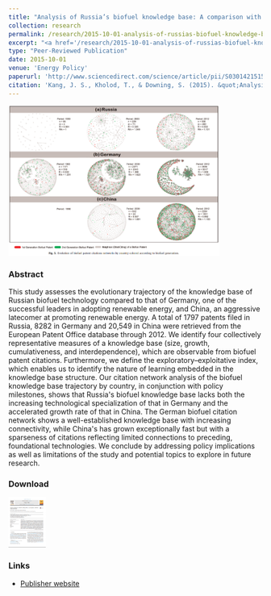 ```yaml
---
title: "Analysis of Russia’s biofuel knowledge base: A comparison with Germany and China"
collection: research
permalink: /research/2015-10-01-analysis-of-russias-biofuel-knowledge-base
excerpt: "<a href='/research/2015-10-01-analysis-of-russias-biofuel-knowledge-base'><img src='/images/analysis_of_russias_biofuel_knowledge_base_thumbnail_png.png' style='max-height:150px;'></a><br/><br/> Assessesing the evolutionary trajectory of the knowledge base of Russian biofuel technology compared to that of Germany and China."
type: "Peer-Reviewed Publication"
date: 2015-10-01
venue: 'Energy Policy'
paperurl: 'http://www.sciencedirect.com/science/article/pii/S0301421515002207'
citation: 'Kang, J. S., Kholod, T., & Downing, S. (2015). &quot;Analysis of Russia’s biofuel knowledge base: A comparison with Germany and China.&quot; Energy Policy, 85, 182–193.'
---
```


<img src='/images/analysis_of_russias_biofuel_knowledge_base_fig1_png.png' style='max-height:300px;'>

### Abstract
This study assesses the evolutionary trajectory of the knowledge base of Russian biofuel technology compared to that of Germany, one of the successful leaders in adopting renewable energy, and China, an aggressive latecomer at promoting renewable energy. A total of 1797 patents filed in Russia, 8282 in Germany and 20,549 in China were retrieved from the European Patent Office database through 2012. We identify four collectively representative measures of a knowledge base (size, growth, cumulativeness, and interdependence), which are observable from biofuel patent citations. Furthermore, we define the exploratory–exploitative index, which enables us to identify the nature of learning embedded in the knowledge base structure. Our citation network analysis of the biofuel knowledge base trajectory by country, in conjunction with policy milestones, shows that Russia's biofuel knowledge base lacks both the increasing technological specialization of that in Germany and the accelerated growth rate of that in China. The German biofuel citation network shows a well-established knowledge base with increasing connectivity, while China's has grown exceptionally fast but with a sparseness of citations reflecting limited connections to preceding, foundational technologies. We conclude by addressing policy implications as well as limitations of the study and potential topics to explore in future research.

### Download
[<img src='/images/analysis_of_russias_biofuel_knowledge_base_download_png.png' style='max-height:100px;'>](/files/analysis_of_russias_biofuel_knowledge_base.pdf "download article")

### Links
* [Publisher website](http://www.sciencedirect.com/science/article/pii/S0301421515002207)
